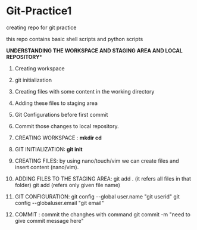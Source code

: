 # Git-Practice1
creating repo for git practice

this repo contains basic shell scripts and python scripts

**************UNDERSTANDING THE WORKSPACE AND STAGING AREA AND LOCAL REPOSITORY***************
1) Creating workspace
2) git initialization
3) Creating files with some content in the working directory
4) Adding these files to staging area
5) Git Configurations before first commit
6) Commit those changes to local repository.

1) CREATING WORKSPACE : **mkdir <folder>**
                        **cd <folder>**
2) GIT INITIALIZATION: **git init**
3) CREATING FILES:  by using nano/touch/vim we can create files and insert content (nano/vim).
4) ADDING FILES TO THE STAGING AREA: git add . (it refers all files in that folder)
                                     git add <file-name> (refers only given file name)
5) GIT CONFIGURATION: git config --global user.name "git userid"
                      git config --globaluser.email "git email"
6) COMMIT : commit the changhes with command git commit -m "need to give commit message here"
            
   
